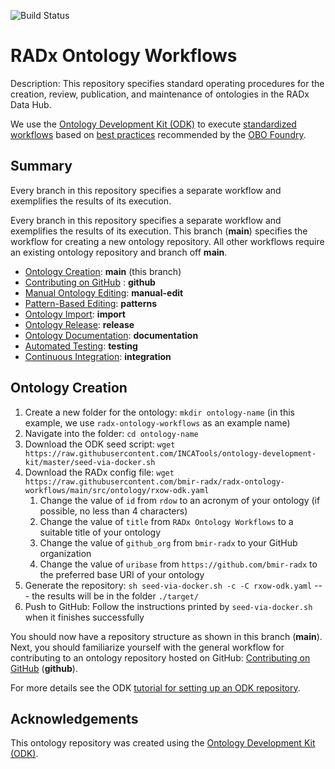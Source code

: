 
![Build Status](https://github.com/bmir-radx/radx-ontology-workflows/actions/workflows/qc.yml/badge.svg)
# RADx Ontology Workflows

Description: This repository specifies standard operating procedures for the creation, review, publication, and maintenance of ontologies in the RADx Data Hub.

We use the [Ontology Development Kit (ODK)](https://github.com/INCATools/ontology-development-kit) to execute [standardized workflows](https://doi.org/10.1093/database/baac087) based on [best practices](https://obofoundry.org/principles/fp-000-summary.html) recommended by the [OBO Foundry](https://obofoundry.org/).

## Summary  

Every branch in this repository specifies a separate workflow and exemplifies the results of its execution.

Every branch in this repository specifies a separate workflow and exemplifies the results of its execution.
This branch (**main**) specifies the workflow for creating a new ontology repository.
All other workflows require an existing ontology repository and branch off **main**.

- [Ontology Creation](https://github.com/bmir-radx/radx-ontology-workflows?tab=readme-ov-file#ontology-creation): **main** (this branch) 
- [Contributing on GitHub](https://github.com/bmir-radx/radx-ontology-workflows/tree/github) : **github**
- [Manual Ontology Editing](https://github.com/bmir-radx/radx-ontology-workflows/tree/edit): **manual-edit** 
- [Pattern-Based Editing](https://github.com/bmir-radx/radx-ontology-workflows/tree/patterns): **patterns**
- [Ontology Import](https://github.com/bmir-radx/radx-ontology-workflows/tree/import): **import**
- [Ontology Release](https://github.com/bmir-radx/radx-ontology-workflows/tree/release): **release**
- [Ontology Documentation](https://github.com/bmir-radx/radx-ontology-workflows/tree/documentation): **documentation**
- [Automated Testing](https://github.com/bmir-radx/radx-ontology-workflows/tree/testing): **testing**
- [Continuous Integration](https://github.com/bmir-radx/radx-ontology-workflows/tree/integration): **integration**


## Ontology Creation

1. Create a new folder for the ontology: `mkdir ontology-name` (in this example, we use `radx-ontology-workflows` as an example name)
2. Navigate into the folder: `cd ontology-name`
3. Download the ODK seed script: `wget https://raw.githubusercontent.com/INCATools/ontology-development-kit/master/seed-via-docker.sh`
4. Download the RADx config file: `wget https://raw.githubusercontent.com/bmir-radx/radx-ontology-workflows/main/src/ontology/rxow-odk.yaml`
    1. Change the value of `id` from `rdow` to an acronym of your ontology (if possible, no less than 4 characters)
    2. Change the value of `title` from `RADx Ontology Workflows` to a suitable title of your ontology
    3. Change the value of `github_org` from `bmir-radx` to your GitHub organization
    4. Change the value of `uribase` from `https://github.com/bmir-radx` to the preferred base URI of your ontology
5. Generate the repository: `sh seed-via-docker.sh -c -C rxow-odk.yaml` --- the results will be in the folder `./target/`
6. Push to GitHub: Follow the instructions printed by `seed-via-docker.sh` when it finishes successfully

You should now have a repository structure as shown in this branch (**main**).
Next, you should familiarize yourself with the general workflow for contributing to an ontology repository hosted on GitHub: [Contributing on GitHub](https://github.com/bmir-radx/radx-ontology-workflows/tree/github) (**github**).

For more details see the ODK [tutorial for setting up an ODK repository](https://oboacademy.github.io/obook/tutorial/setting-up-project-odk/).

## Acknowledgements

This ontology repository was created using the [Ontology Development Kit (ODK)](https://github.com/INCATools/ontology-development-kit).
